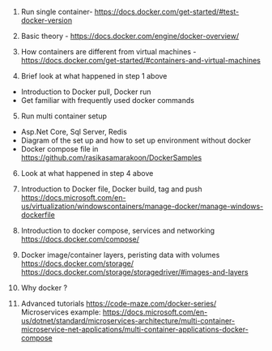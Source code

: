 1. Run single container- https://docs.docker.com/get-started/#test-docker-version

2. Basic theory - https://docs.docker.com/engine/docker-overview/

3. How containers are different from virtual machines - https://docs.docker.com/get-started/#containers-and-virtual-machines

4. Brief look at what happened in step 1 above
- Introduction to Docker pull, Docker run 
- Get familiar with frequently used docker commands 

5. Run multi container setup
- Asp.Net Core, Sql Server, Redis
- Diagram of the set up and how to set up environment without docker
- Docker compose file in https://github.com/rasikasamarakoon/DockerSamples

6. Look at what happened in step 4 above

7. Introduction to Docker file, Docker build, tag and push
https://docs.microsoft.com/en-us/virtualization/windowscontainers/manage-docker/manage-windows-dockerfile

8. Introduction to docker compose, services and networking
https://docs.docker.com/compose/

9. Docker image/container layers, peristing data with volumes
https://docs.docker.com/storage/
https://docs.docker.com/storage/storagedriver/#images-and-layers

10. Why docker ?

11. Advanced tutorials
https://code-maze.com/docker-series/
Microservices example: https://docs.microsoft.com/en-us/dotnet/standard/microservices-architecture/multi-container-microservice-net-applications/multi-container-applications-docker-compose

 